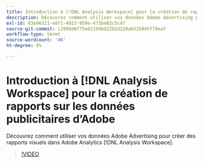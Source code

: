 ```yaml
---
title: Introduction à [!DNL Analysis Workspace] pour la création de rapports sur les données publicitaires d’Adobe
description: Découvrez comment utiliser vos données Adobe Advertising pour créer des rapports visuels dans Adobe Analytics [!DNL Analysis Workspace].
exl-id: 83e96311-e871-4913-959e-473be62c5c47
source-git-commit: c299b88f75a62194bd22b2d220ab525045f78ea7
workflow-type: tm+mt
source-wordcount: '46'
ht-degree: 0%

---
```


# Introduction à [!DNL Analysis Workspace] pour la création de rapports sur les données publicitaires d’Adobe

Découvrez comment utiliser vos données Adobe Advertising pour créer des rapports visuels dans Adobe Analytics [!DNL Analysis Workspace].

>[!VIDEO](https://video.tv.adobe.com/v/33492)
